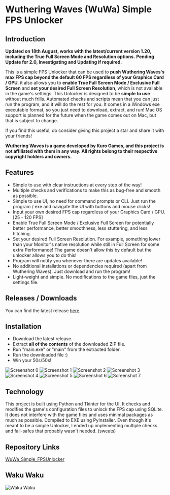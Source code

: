 # Wuthering Waves (WuWa) Simple FPS Unlocker

## Introduction

**Updated on 18th August, works with the latest/current version 1.20, including the True Full Screen Mode and Resolution options.**
**Pending Update for 2.0, Investigating and Updating if required.**

This is a simple FPS Unlocker that can be used to **push Wuthering Waves's max FPS cap beyond the default 60 FPS regardless of your Graphics Card / GPU**.
it also allows you to **enable True Full Screen Mode / Exclusive Full Screen** and **set your desired Full Screen
Resolution**, which is not available in the game's settings.
This Unlocker is designed to be **simple to use** without much frills. Automated checks and scripts mean that you can
just
run the program, and it will do the rest for you. It comes in a Windows exe executable format, so you just need to
download,
extract, and run! Mac OS support is planned for the future when the game comes out on Mac, but that is subject to
change.

If you find this useful, do consider giving this project a star and share it with your friends!

**Wuthering Waves is a game developed by Kuro Games, and this project is not affiliated with them in any way. All rights
belong to their respective copyright holders and owners.**

## Features

- Simple to use with clear instructions at every step of the way!
- Multiple checks and verifications to make this as bug-free and smooth as possible.
- Simple to use UI, no need for command prompts or CLI. Just run the program / exe and navigate the UI with buttons and
  mouse
  clicks!
- Input your own desired FPS cap regardless of your Graphics Card / GPU. [25 - 120 FPS]
- Enable True Full Screen Mode / Exclusive Full Screen for potentially better performance, better smoothness, less stuttering, and
  less hitching.
- Set your desired Full Screen Resolution. For example, something lower than your Monitor's native resolution while still in Full Screen for some extra Performance! The game doesn't allow this by default but the unlocker allows you to do this!
- Program will notify you whenever there are updates available!
- No additional installations or dependencies required (apart from Wuthering Waves). Just download and run the program!
- Light-weight and simple. No modifications to the game files, just the settings file.

## Releases / Downloads

You can find the latest release [here](https://github.com/WakuWakuPadoru/WuWa_Simple_FPSUnlocker/releases/latest).

## Installation

- Download the latest release.
- Extract **all of the contents** of the downloaded ZIP file.
- Run "main.exe" or "main" from the extracted folder.
- Run the downloaded file :)
- Win your 50s/50s!

![Screenshot 0](https://i.imgur.com/tkU1FDY.png)
![Screenshot 1](https://i.imgur.com/khhMH0V.png)
![Screenshot 2](https://i.imgur.com/BbbcFCm.png)
![Screenshot 3](https://i.imgur.com/SC56o6W.png)
![Screenshot 4](https://i.imgur.com/tEOjNK2.png)
![Screenshot 5](https://i.imgur.com/zJtpWeG.png)
![Screenshot 6](https://i.imgur.com/NoedbV5.png)
![Screenshot 7](https://i.imgur.com/p3OrHFq.png)

## Technology

This project is built using Python and Tkinter for the UI. It checks and modifies the game's configuration files to
unlock the FPS cap using SQLite. It does not interfere with the game files and uses minimal packages as much as
possible. Compiled to EXE using PyInstaller.
Even though it's meant to be a simple Unlocker, I ended up implementing multiple checks and fail-safes that probably
wasn't needed. (sweats)

## Repository Links

[WuWa_Simple_FPSUnlocker](https://github.com/WakuWakuPadoru/WuWa_Simple_FPSUnlocker/)

## Waku Waku

![Waku Waku](https://i.imgur.com/xkQ9ko5.gif)

